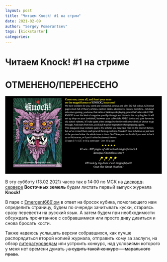 ```yaml
---
layout: post
title: "Читаем Knock! #1 на стрим"
date: 2021-02-09
author: "Sergey Pomerantsev"
tags: [kickstarter]
categories:
---
```


# Читаем Knock! \#1 на стриме

# ОТМЕНЕНО/ПЕРЕНЕСЕНО

![](/assets/images/knock1.jpg)

В эту субботу (13.02.2021) часов так в 14:00 по МСК на [дискорд-сервере](https://discord.gg/zZD89nBmEM) **Восточных земель** будем листать первый выпуск журнала **Knock!**

В паре с [Emergent666'ом](https://vk.com/osrtd) в ответ на бросок кубика, помогающего нам определить страницу, будем по очереди зачитывать куски, стараясь сразу перевести на русский язык. А затем будем при необходимости обсуждать прочитанное с собравшимися или просто диву дивиться и снова бросать кости.

Также надеюсь услышать версии собравшихся, как лучше распорядиться второй копией журнала, отправить кому за заслуги, на обзор [литературоведам](https://vk.com/osr_syndrome?w=wall-163106627_2351) или устроить конкурс, над условиями которого у меня нет времени думать ~~, а судить такой конкурс — марального права~~.
